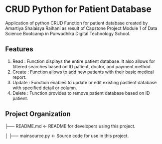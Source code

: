 # CRUD Python for Patient Database


Application of python CRUD Function for patient database created by Amartiya Shalaisya Raihani as result of Capstone Project Module 1 of Data Science Bootcamp in Purwadhika Digital Technology School.

## Features

1. Read : Function displays the entire patient database. It also allows for filtered searches based on ID patient, doctor, and payment method.
2. Create : Function allows to add new patients with their basic medical report.
3. Update : Function enables to update or edit existing pastient database with specified detail or column.
4. Delete : Function provides to remove patient database based on ID patient.

## Project Organization
├── README.md          <- README for developers using this project.

│
├── mainsource.py          <- Source code for use in this project. 
